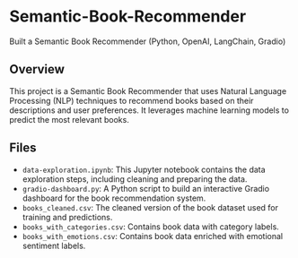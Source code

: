 # Semantic-Book-Recommender
Built a Semantic Book Recommender (Python, OpenAI, LangChain, Gradio)

## Overview
This project is a Semantic Book Recommender that uses Natural Language Processing (NLP) techniques to recommend books based on their descriptions and user preferences. It leverages machine learning models to predict the most relevant books.

## Files

- `data-exploration.ipynb`: This Jupyter notebook contains the data exploration steps, including cleaning and preparing the data.
- `gradio-dashboard.py`: A Python script to build an interactive Gradio dashboard for the book recommendation system.
- `books_cleaned.csv`: The cleaned version of the book dataset used for training and predictions.
- `books_with_categories.csv`: Contains book data with category labels.
- `books_with_emotions.csv`: Contains book data enriched with emotional sentiment labels.
